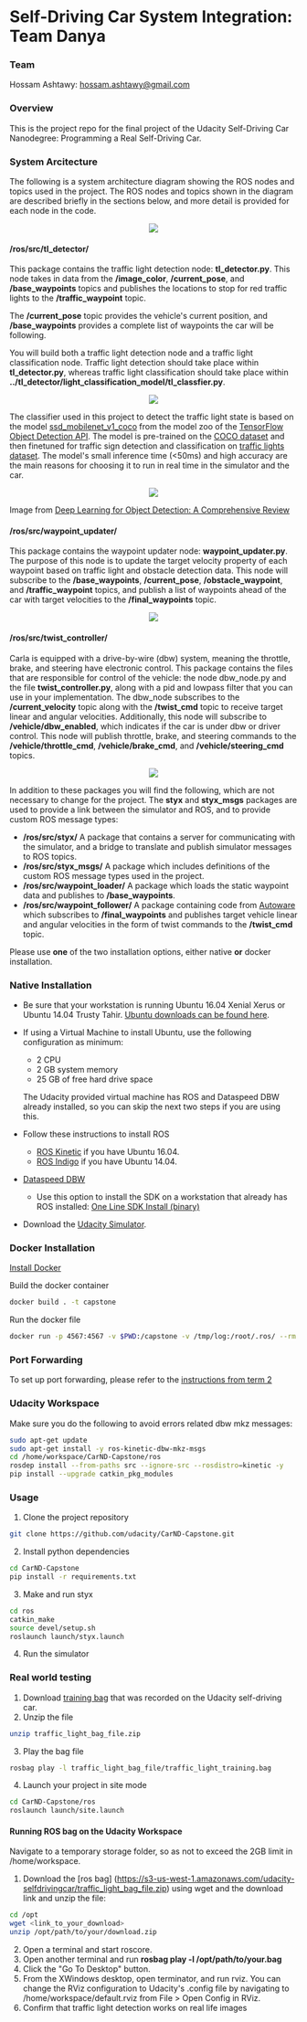 # Self-Driving Car System Integration: Team Danya

### Team
Hossam Ashtawy: hossam.ashtawy@gmail.com

### Overview

This is the project repo for the final project of the Udacity Self-Driving Car Nanodegree: Programming a Real Self-Driving Car. 

### System Arcitecture

The following is a system architecture diagram showing the ROS nodes and topics used in the project. The ROS nodes and topics shown in the diagram are described briefly in the sections below, and more detail is provided for each node in the code.

<p align="center">
  <img src="imgs/final-project-ros-graph-v2.png">
</p>

#### /ros/src/tl_detector/
This package contains the traffic light detection node: **tl_detector.py**. This node takes in data from the **/image_color**, **/current_pose**, and **/base_waypoints** topics and publishes the locations to stop for red traffic lights to the **/traffic_waypoint** topic.

The **/current_pose** topic provides the vehicle's current position, and **/base_waypoints** provides a complete list of waypoints the car will be following.

You will build both a traffic light detection node and a traffic light classification node. Traffic light detection should take place within **tl_detector.py**, whereas traffic light classification should take place within **../tl_detector/light_classification_model/tl_classfier.py**.

<p align="center">
  <img src="imgs/tl-detector-ros-graph.png">
</p>

The classifier used in this project to detect the traffic light state is based on the model [ssd_mobilenet_v1_coco](https://github.com/tensorflow/models/blob/master/research/object_detection/g3doc/detection_model_zoo.md#tensorflow-detection-model-zoo) from the model zoo of the [TensorFlow Object Detection API](https://github.com/tensorflow/models/tree/master/research/object_detection). The model is pre-trained on the [COCO dataset](http://cocodataset.org) and then finetuned for traffic sign detection and classification on [traffic lights dataset](https://drive.google.com/file/d/0B-Eiyn-CUQtxdUZWMkFfQzdObUE/view). The model's small inference time (<50ms) and high accuracy are the main reasons for choosing it to run in real time in the simulator and the car.   

<p align="center">
  <img src="imgs/ssd.png">
</p>

Image from [Deep Learning for Object Detection: A Comprehensive Review](https://towardsdatascience.com/deep-learning-for-object-detection-a-comprehensive-review-73930816d8d9)

#### /ros/src/waypoint_updater/
This package contains the waypoint updater node: **waypoint_updater.py**. The purpose of this node is to update the target velocity property of each waypoint based on traffic light and obstacle detection data. This node will subscribe to the **/base_waypoints**, **/current_pose**, **/obstacle_waypoint**, and **/traffic_waypoint** topics, and publish a list of waypoints ahead of the car with target velocities to the **/final_waypoints** topic.

<p align="center">
  <img src="imgs/waypoint-updater-ros-graph.png">
</p>

#### /ros/src/twist_controller/
Carla is equipped with a drive-by-wire (dbw) system, meaning the throttle, brake, and steering have electronic control. This package contains the files that are responsible for control of the vehicle: the node dbw_node.py and the file **twist_controller.py**, along with a pid and lowpass filter that you can use in your implementation. The dbw_node subscribes to the **/current_velocity** topic along with the **/twist_cmd** topic to receive target linear and angular velocities. Additionally, this node will subscribe to **/vehicle/dbw_enabled**, which indicates if the car is under dbw or driver control. This node will publish throttle, brake, and steering commands to the **/vehicle/throttle_cmd**, **/vehicle/brake_cmd**, and **/vehicle/steering_cmd** topics.

<p align="center">
  <img src="imgs/dbw-node-ros-graph.png">
</p>

In addition to these packages you will find the following, which are not necessary to change for the project. The **styx** and **styx_msgs** packages are used to provide a link between the simulator and ROS, and to provide custom ROS message types:

*   **/ros/src/styx/**
A package that contains a server for communicating with the simulator, and a bridge to translate and publish simulator messages to ROS topics.
*   **/ros/src/styx_msgs/**
A package which includes definitions of the custom ROS message types used in the project.
*   **/ros/src/waypoint_loader/**
A package which loads the static waypoint data and publishes to **/base_waypoints**.
*   **/ros/src/waypoint_follower/**
A package containing code from [Autoware](https://github.com/CPFL/Autoware) which subscribes to **/final_waypoints** and publishes target vehicle linear and angular velocities in the form of twist commands to the **/twist_cmd** topic.

Please use **one** of the two installation options, either native **or** docker installation.

### Native Installation

* Be sure that your workstation is running Ubuntu 16.04 Xenial Xerus or Ubuntu 14.04 Trusty Tahir. [Ubuntu downloads can be found here](https://www.ubuntu.com/download/desktop).
* If using a Virtual Machine to install Ubuntu, use the following configuration as minimum:
  * 2 CPU
  * 2 GB system memory
  * 25 GB of free hard drive space

  The Udacity provided virtual machine has ROS and Dataspeed DBW already installed, so you can skip the next two steps if you are using this.

* Follow these instructions to install ROS
  * [ROS Kinetic](http://wiki.ros.org/kinetic/Installation/Ubuntu) if you have Ubuntu 16.04.
  * [ROS Indigo](http://wiki.ros.org/indigo/Installation/Ubuntu) if you have Ubuntu 14.04.
* [Dataspeed DBW](https://bitbucket.org/DataspeedInc/dbw_mkz_ros)
  * Use this option to install the SDK on a workstation that already has ROS installed: [One Line SDK Install (binary)](https://bitbucket.org/DataspeedInc/dbw_mkz_ros/src/81e63fcc335d7b64139d7482017d6a97b405e250/ROS_SETUP.md?fileviewer=file-view-default)
* Download the [Udacity Simulator](https://github.com/udacity/CarND-Capstone/releases).

### Docker Installation
[Install Docker](https://docs.docker.com/engine/installation/)

Build the docker container
```bash
docker build . -t capstone
```

Run the docker file
```bash
docker run -p 4567:4567 -v $PWD:/capstone -v /tmp/log:/root/.ros/ --rm -it capstone
```

### Port Forwarding
To set up port forwarding, please refer to the [instructions from term 2](https://classroom.udacity.com/nanodegrees/nd013/parts/40f38239-66b6-46ec-ae68-03afd8a601c8/modules/0949fca6-b379-42af-a919-ee50aa304e6a/lessons/f758c44c-5e40-4e01-93b5-1a82aa4e044f/concepts/16cf4a78-4fc7-49e1-8621-3450ca938b77)

### Udacity Workspace
Make sure you do the following to avoid errors related dbw mkz messages:
```bash
sudo apt-get update
sudo apt-get install -y ros-kinetic-dbw-mkz-msgs
cd /home/workspace/CarND-Capstone/ros
rosdep install --from-paths src --ignore-src --rosdistro=kinetic -y
pip install --upgrade catkin_pkg_modules
```

### Usage

1. Clone the project repository
```bash
git clone https://github.com/udacity/CarND-Capstone.git
```

2. Install python dependencies
```bash
cd CarND-Capstone
pip install -r requirements.txt
```
3. Make and run styx
```bash
cd ros
catkin_make
source devel/setup.sh
roslaunch launch/styx.launch
```
4. Run the simulator

### Real world testing
1. Download [training bag](https://s3-us-west-1.amazonaws.com/udacity-selfdrivingcar/traffic_light_bag_file.zip) that was recorded on the Udacity self-driving car.
2. Unzip the file
```bash
unzip traffic_light_bag_file.zip
```
3. Play the bag file
```bash
rosbag play -l traffic_light_bag_file/traffic_light_training.bag
```
4. Launch your project in site mode
```bash
cd CarND-Capstone/ros
roslaunch launch/site.launch
```

#### Running ROS bag on the Udacity Workspace
Navigate to a temporary storage folder, so as not to exceed the 2GB limit in /home/workspace. 

1. Download the [ros bag] (https://s3-us-west-1.amazonaws.com/udacity-selfdrivingcar/traffic_light_bag_file.zip) using wget and the download link and unzip the file:
```bash
cd /opt
wget <link_to_your_download>
unzip /opt/path/to/your/download.zip
```
2. Open a terminal and start roscore.
3. Open another terminal and run **rosbag play -l /opt/path/to/your.bag**
4. Click the "Go To Desktop" button.
5. From the XWindows desktop, open terminator, and run rviz. You can change the RViz configuration to Udacity's .config file by navigating to /home/workspace/default.rviz from File > Open Config in RViz.
6. Confirm that traffic light detection works on real life images
